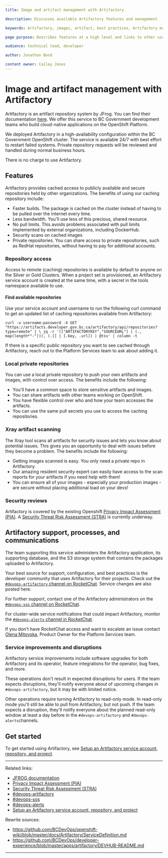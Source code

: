 ```yaml
---
title: Image and artifact management with Artifactory

description: Discusses available Artifactory features and management

keywords: Artifactory, images, artifact, best practices, Artifactory management, repositories, projects, service account

page purpose: Describes features at a high level and links to other useful pages with information on Artifactory

audience: technical lead, developer

author: Jonathan Bond

content owner: Cailey Jones
---
```


# Image and artifact management with Artifactory

Artifactory is an artifact repository system by JFrog. You can find their documentation [here](https://www.jfrog.com/confluence/site/documentation). We offer this service to BC Government development teams who build cloud-native applications on the OpenShift Platform.

We deployed Artifactory in a high-availability configuration within the BC Government OpenShift cluster. The service is available 24/7 with best effort to restart failed systems. Private repository requests will be reviewed and handled during normal business hours.

There is no charge to use Artifactory.

## Features

Artifactory provides cached access to publicly available and secure repositories held by other organizations. The benefits of using our caching repository include:
* Faster builds. The package is cached on the cluster instead of having to be pulled over the internet every time.
* Less bandwidth. You'll use less of this precious, shared resource.
* No pull limits. This avoids problems associated with pull limits implemented by external organizations, including DockerHub.
* Security scans on cached images
* Private repositories. You can share access to private repositories, such as RedHat repositories, without having to pay for additional accounts.

### Repository access

Access to remote (caching) repositories is available by default to anyone on the Silver or Gold Clusters. When a project set is provisioned, an Artifactory service account is created at the same time, with a secret in the tools namespace available to use.

#### Find available repositories
Use your service account and username to run the following curl command to get an updated list of caching repositories available from Artifactory:

`curl -u username:password -X GET "https://artifacts.developer.gov.bc.ca/artifactory/api/repositories?type=remote" | \
jq -r '(["ARTIFACTORYKEY","SOURCEURL"] | (., map(length*"-"))), (.[] | [.key, .url]) | @tsv' | column -t`

If there is a specific public repository you want to see cached through Artifactory, reach out to the Platform Services team to ask about adding it.

### Local private repositories
You can use a local private repository to push your own artifacts and images, with control over access. The benefits include the following:
* You'll have a common space to store sensitive artifacts and images.
* You can share artifacts with other teams working on OpenShift.
* You have flexible control over who and how your team accesses the artifacts.
* You can use the same pull secrets you use to access the caching repositories.

### Xray artifact scanning
The Xray tool scans all artifacts for security issues and lets you know about potential issues. This gives you an opportunity to deal with issues before they become a problem. The benefits include the following:
* Getting images scanned is easy. You only need a private repo in Artifactory.
* Our amazing resident security expert can easily have access to the scan reports for your artifacts if you need help with them!
* You can ensure all of your images - especially your production images - are secure without placing additional load on your devs!

### Security reviews

Artifactory is covered by the existing Openshift [Privacy Impact Assessment (PIA)](https://www2.gov.bc.ca/gov/content/governments/services-for-government/information-management-technology/privacy/privacy-impact-assessments). A [Security Threat Risk Assessment (STRA)](https://www2.gov.bc.ca/gov/content/governments/services-for-government/information-management-technology/information-security/security-threat-and-risk-assessment) is currently underway.

## Artifactory support, processes, and communications
The team supporting this service administers the Artifactory application, its supporting database, and the S3 storage system that contains the packages uploaded to Artifactory.

Your best source for support, configuration, and best practices is the developer community that uses Artifactory for their projects. Check out the [`#devops-artifactory` channel on RocketChat](https://chat.pathfinder.gov.bc.ca/channel/devops-artifactory). Service changes are also posted here.

For further support, contact one of the Artifactory administrators on the [`#devops-sos` channel on RocketChat](https://chat.pathfinder.gov.bc.ca/channel/devops-sos).

For cluster-wide service notifications that could impact Artifactory, monitor the [`#devops-alerts` channel in RocketChat](https://chat.pathfinder.gov.bc.ca/channel/devops-alerts).

If you don't have RocketChat access and want to escalate an issue contact [Olena Mitovska](mailto:olena.mitovska@gov.bc.ca), Product Owner for the Platform Services team.

### Service improvements and disruptions

Artifactory service improvements include software upgrades for both Artifactory and its operator, feature integrations for the operator, bug fixes, and more.

These operations don't result in expected disruptions for users. If the team expects disruptions, they'll notify everyone about of upcoming changes in `#devops-artifactory`, but it may be with limited notice.

Other operations require turning Artifactory to read-only mode. In read-only mode you'll still be able to pull from Artifactory, but not push. If the team expects a disruption, they'll notify everyone about the planned read-only window at least a day before in the `#devops-artifactory` and `#devops-alerts`channels.

## Get started

To get started using Artifactory, see [Setup an Artifactory service account, repository, and project](setup-artifactory-service-account-repository-project.md).

---
Related links:
* [JFROG documentation](https://www.jfrog.com/confluence/site/documentation)
* [Privacy Impact Assessment (PIA)](https://www2.gov.bc.ca/gov/content/governments/services-for-government/information-management-technology/privacy/privacy-impact-assessments)
* [Security Threat Risk Assessment (STRA)](https://www2.gov.bc.ca/gov/content/governments/services-for-government/information-management-technology/information-security/security-threat-and-risk-assessment)
* [#devops-artifactory](https://chat.pathfinder.gov.bc.ca/channel/devops-artifactory)
* [#devops-sos](https://chat.pathfinder.gov.bc.ca/channel/devops-sos)
* [#devops-alerts](https://chat.pathfinder.gov.bc.ca/channel/devops-alerts)
* [Setup an Artifactory service account, repository, and project](setup-artifactory-service-account-repository-project.md)

Rewrite sources:
* https://github.com/BCDevOps/openshift-wiki/blob/master/docs/Artifactory/ServiceDefinition.md
* https://github.com/BCDevOps/developer-experience/blob/master/apps/artifactory/DEVHUB-README.md
---
